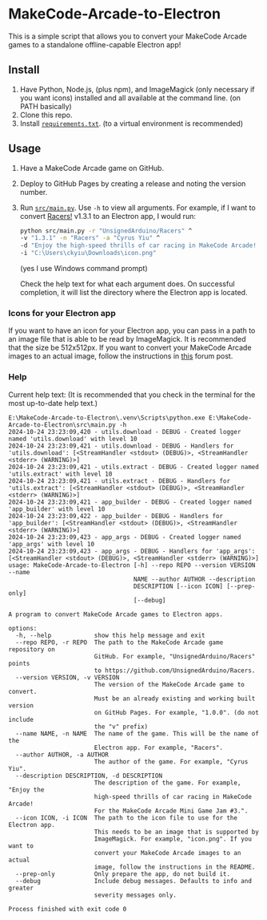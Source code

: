 # MakeCode-Arcade-to-Electron

This is a simple script that allows you to convert your MakeCode Arcade games
to a standalone offline-capable Electron app!

## Install

1. Have Python, Node.js, (plus npm), and ImageMagick (only necessary if you
   want icons) installed and all available at the command line. (on PATH
   basically)
2. Clone this repo.
3. Install [`requirements.txt`](./requirements.txt). (to a virtual
   environment is recommended)

## Usage

1. Have a MakeCode Arcade game on GitHub.
2. Deploy to GitHub Pages by creating a release and noting the version number.
3. Run [`src/main.py`](./src/main.py). Use `-h` to view all arguments.
   For example, if I want to convert
   [Racers!](https://github.com/UnsignedArduino/Racers) v1.3.1 to an Electron
   app, I would run:
   ```sh
   python src/main.py -r "UnsignedArduino/Racers" ^
   -v "1.3.1" -n "Racers" -a "Cyrus Yiu" ^
   -d "Enjoy the high-speed thrills of car racing in MakeCode Arcade! For the MakeCode Arcade Mini Game Jam #3." ^
   -i "C:\Users\ckyiu\Downloads\icon.png"
   ```

   (yes I use Windows command prompt)

   Check the help text for what each argument does. On successful completion,
   it will list the directory where the Electron app is located.

### Icons for your Electron app

If you want to have an icon for your Electron app, you can pass in a path to an
image file that is able to be read by ImageMagick. It is recommended that the
size be 512x512px. If you want to convert your MakeCode Arcade images to an
actual image, follow the instructions in
[this](https://forum.makecode.com/t/turning-arcade-images-into-actual-images/25831/3?u=unsignedarduino)
forum post.

### Help

Current help text: (It is recommended that you check in the terminal for the
most up-to-date help text.)

```
E:\MakeCode-Arcade-to-Electron\.venv\Scripts\python.exe E:\MakeCode-Arcade-to-Electron\src\main.py -h 
2024-10-24 23:23:09,420 - utils.download - DEBUG - Created logger named 'utils.download' with level 10
2024-10-24 23:23:09,421 - utils.download - DEBUG - Handlers for 'utils.download': [<StreamHandler <stdout> (DEBUG)>, <StreamHandler <stderr> (WARNING)>]
2024-10-24 23:23:09,421 - utils.extract - DEBUG - Created logger named 'utils.extract' with level 10
2024-10-24 23:23:09,421 - utils.extract - DEBUG - Handlers for 'utils.extract': [<StreamHandler <stdout> (DEBUG)>, <StreamHandler <stderr> (WARNING)>]
2024-10-24 23:23:09,421 - app_builder - DEBUG - Created logger named 'app_builder' with level 10
2024-10-24 23:23:09,422 - app_builder - DEBUG - Handlers for 'app_builder': [<StreamHandler <stdout> (DEBUG)>, <StreamHandler <stderr> (WARNING)>]
2024-10-24 23:23:09,423 - app_args - DEBUG - Created logger named 'app_args' with level 10
2024-10-24 23:23:09,423 - app_args - DEBUG - Handlers for 'app_args': [<StreamHandler <stdout> (DEBUG)>, <StreamHandler <stderr> (WARNING)>]
usage: MakeCode-Arcade-to-Electron [-h] --repo REPO --version VERSION --name
                                   NAME --author AUTHOR --description
                                   DESCRIPTION [--icon ICON] [--prep-only]
                                   [--debug]

A program to convert MakeCode Arcade games to Electron apps.

options:
  -h, --help            show this help message and exit
  --repo REPO, -r REPO  The path to the MakeCode Arcade game repository on
                        GitHub. For example, "UnsignedArduino/Racers" points
                        to https://github.com/UnsignedArduino/Racers.
  --version VERSION, -v VERSION
                        The version of the MakeCode Arcade game to convert.
                        Must be an already existing and working built version
                        on GitHub Pages. For example, "1.0.0". (do not include
                        the "v" prefix)
  --name NAME, -n NAME  The name of the game. This will be the name of the
                        Electron app. For example, "Racers".
  --author AUTHOR, -a AUTHOR
                        The author of the game. For example, "Cyrus Yiu".
  --description DESCRIPTION, -d DESCRIPTION
                        The description of the game. For example, "Enjoy the
                        high-speed thrills of car racing in MakeCode Arcade!
                        For the MakeCode Arcade Mini Game Jam #3.".
  --icon ICON, -i ICON  The path to the icon file to use for the Electron app.
                        This needs to be an image that is supported by
                        ImageMagick. For example, "icon.png". If you want to
                        convert your MakeCode Arcade images to an actual
                        image, follow the instructions in the README.
  --prep-only           Only prepare the app, do not build it.
  --debug               Include debug messages. Defaults to info and greater
                        severity messages only.

Process finished with exit code 0
```
